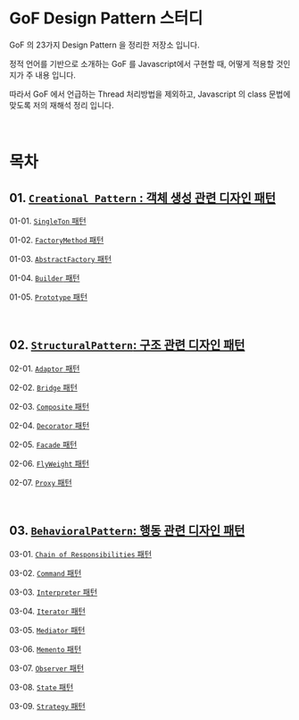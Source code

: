 # GoF Design Pattern 스터디

GoF 의 23가지 Design Pattern 을 정리한 저장소 입니다.

정적 언어를 기반으로 소개하는 GoF 를 Javascript에서 구현할 때, 어떻게 적용할 것인지가 주 내용 입니다.

따라서 GoF 에서 언급하는 Thread 처리방법을 제외하고, Javascript 의 class 문법에 맞도록 저의 재해석 정리 입니다.

<br/>

# 목차

## 01. [``Creational Pattern`` : 객체 생성 관련 디자인 패턴](https://github.com/Chocobe/-Study-DesignPatter/tree/master/src/_01_CreationalPattern)

01-01. [``SingleTon`` 패턴](https://github.com/Chocobe/-Study-DesignPatter/tree/master/src/_01_CreationalPattern/_01_01_SingleTon)

01-02. [``FactoryMethod`` 패턴](https://github.com/Chocobe/-Study-DesignPatter/tree/master/src/_01_CreationalPattern/_01_02_FactoryMethod)

01-03. [``AbstractFactory`` 패턴](https://github.com/Chocobe/-Study-DesignPatter/tree/master/src/_01_CreationalPattern/_01_03_AbstractFactory)

01-04. [``Builder`` 패턴](https://github.com/Chocobe/-Study-DesignPatter/tree/master/src/_01_CreationalPattern/_01_04_Builder)

01-05. [``Prototype`` 패턴](https://github.com/Chocobe/-Study-DesignPatter/tree/master/src/_01_CreationalPattern/_01_05_Prototype)



<br/>



## 02. [``StructuralPattern``: 구조 관련 디자인 패턴](https://github.com/Chocobe/-Study-DesignPatter/tree/master/src/_02_StructuralPattern)

02-01. [``Adaptor`` 패턴](https://github.com/Chocobe/-Study-DesignPatter/tree/master/src/_02_StructuralPattern/_02_01_Adapter)

02-02. [``Bridge`` 패턴](https://github.com/Chocobe/-Study-DesignPatter/tree/master/src/_02_StructuralPattern/_02_02_Bridge)

02-03. [``Composite`` 패턴](https://github.com/Chocobe/-Study-DesignPatter/tree/master/src/_02_StructuralPattern/_02_03_Composite)

02-04. [``Decorator`` 패턴](https://github.com/Chocobe/-Study-DesignPatter/tree/master/src/_02_StructuralPattern/_02_04_Decorator)

02-05. [``Facade`` 패턴](https://github.com/Chocobe/-Study-DesignPatter/tree/master/src/_02_StructuralPattern/_02_05_Facade)

02-06. [``FlyWeight`` 패턴](https://github.com/Chocobe/-Study-DesignPatter/tree/master/src/_02_StructuralPattern/_02_05_FlyWeight)

02-07. [``Proxy`` 패턴](https://github.com/Chocobe/-Study-DesignPatter/tree/master/src/_02_StructuralPattern/_02_07_Proxy)



<br/>



## 03. [``BehavioralPattern``: 행동 관련 디자인 패턴](https://github.com/Chocobe/-Study-DesignPatter/tree/master/src/_03_BehavioralPattern)

03-01. [``Chain of Responsibilities`` 패턴](https://github.com/Chocobe/-Study-DesignPatter/tree/master/src/_03_BehavioralPattern/_03_01_ChainOfResponsibilities)

03-02. [``Command`` 패턴](https://github.com/Chocobe/-Study-DesignPatter/tree/master/src/_03_BehavioralPattern/_03_02_Command)

03-03. [``Interpreter`` 패턴](https://github.com/Chocobe/-Study-DesignPatter/tree/master/src/_03_BehavioralPattern/_03_03_Interpreter)

03-04. [``Iterator`` 패턴](https://github.com/Chocobe/-Study-DesignPatter/tree/master/src/_03_BehavioralPattern/_03_04_Iterator)

03-05. [``Mediator`` 패턴](https://github.com/Chocobe/-Study-DesignPatter/tree/master/src/_03_BehavioralPattern/_03_05_Mediator)

03-06. [``Memento`` 패턴](https://github.com/Chocobe/-Study-DesignPatter/tree/master/src/_03_BehavioralPattern/_03_06_Memento)

03-07. [``Observer`` 패턴](https://github.com/Chocobe/-Study-DesignPatter/tree/master/src/_03_BehavioralPattern/_03_07_Observer)

03-08. [``State`` 패턴](https://github.com/Chocobe/-Study-DesignPatter/tree/master/src/_03_BehavioralPattern/_03_08_State)

03-09. [``Strategy`` 패턴](https://github.com/Chocobe/-Study-DesignPatter/tree/master/src/_03_BehavioralPattern/_03_09_Stretage)
